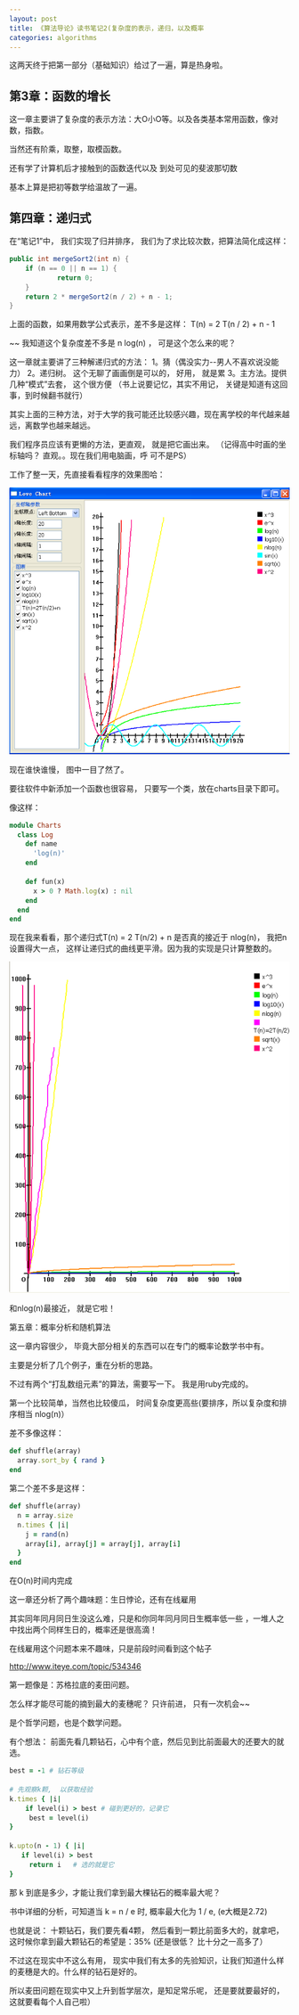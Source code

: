 ```yaml
---
layout: post
title: 《算法导论》读书笔记2(复杂度的表示，递归，以及概率
categories: algorithms
---
```


这两天终于把第一部分（基础知识）给过了一遍，算是热身啦。
 
## 第3章：函数的增长
 
这一章主要讲了复杂度的表示方法：大O小O等。以及各类基本常用函数，像对数，指数。
 
当然还有阶乘，取整，取模函数。
 
还有学了计算机后才接触到的函数迭代以及 到处可见的斐波那切数
 
基本上算是把初等数学给温故了一遍。
 
## 第四章：递归式
 
在“笔记1”中， 我们实现了归并排序， 我们为了求比较次数，把算法简化成这样：

```java 
public int mergeSort2(int n) {     
    if (n == 0 || n == 1) {     
            return 0;     
    }     
    return 2 * mergeSort2(n / 2) + n - 1;        
}   
```
 
   上面的函数，如果用数学公式表示，差不多是这样： T(n) = 2 T(n / 2) + n - 1  
 
~~ 我知道这个复杂度差不多是 n log(n) ， 可是这个怎么来的呢？
 
这一章就主要讲了三种解递归式的方法：
1。猜（偶没实力--男人不喜欢说没能力）
2。递归树。 这个无聊了画画倒是可以的， 好用， 就是累
3。主方法。提供几种“模式”去套， 这个很方便
（书上说要记忆，其实不用记， 关键是知道有这回事，到时候翻书就行）
 
 其实上面的三种方法，对于大学的我可能还比较感兴趣，现在离学校的年代越来越远，离数学也越来越远。
 
我们程序员应该有更懒的方法，更直观， 就是把它画出来。
（记得高中时画的坐标轴吗？ 直观。。现在我们用电脑画，呼 可不是PS）
 
工作了整一天，先直接看看程序的效果图哈：
 

![图](/assets/reading/algo/02.gif)
 
 
现在谁快谁慢， 图中一目了然了。
 
要往软件中新添加一个函数也很容易， 只要写一个类，放在charts目录下即可。
 
像这样：

```ruby 
module Charts  
  class Log  
    def name  
      'log(n)'  
    end  
      
    def fun(x)  
      x > 0 ? Math.log(x) : nil  
    end  
  end  
end  
```
 
现在我来看看，那个递归式T(n) = 2 T(n/2) + n 是否真的接近于 nlog(n)， 我把n设置得大一点， 这样让递归式的曲线更平滑。因为我的实现是只计算整数的。
 
 
![图](/assets/reading/algo/03.gif)
 
 
和nlog(n)最接近， 就是它啦！
 
第五章：概率分析和随机算法
 
这一章内容很少， 毕竟大部分相关的东西可以在专门的概率论数学书中有。
 
主要是分析了几个例子，重在分析的思路。
 
不过有两个“打乱数组元素”的算法，需要写一下。 我是用ruby完成的。
 
第一个比较简单，当然也比较傻瓜， 时间复杂度更高些(要排序，所以复杂度和排序相当 nlog(n)）
 
差不多像这样：
 

```ruby 
def shuffle(array)  
  array.sort_by { rand }  
end  
```
 
 第二个差不多是这样：


```ruby 
def shuffle(array)  
  n = array.size  
  n.times { |i|  
    j = rand(n)  
    array[i], array[j] = array[j], array[i]  
  }  
end  
```

   在O(n)时间内完成
 
 
这一章还分析了两个趣味题：生日悖论，还有在线雇用
 
 其实同年同月同日生没这么难，只是和你同年同月同日生概率低一些 ，一堆人之中找出两个同样生日的，概率还是很高滴！
 
在线雇用这个问题本来不趣味，只是前段时间看到这个帖子
 
 http://www.iteye.com/topic/534346
 
第一题像是：苏格拉底的麦田问题。
 
怎么样才能尽可能的摘到最大的麦穗呢？ 只许前进， 只有一次机会~~
 
 是个哲学问题，也是个数学问题。
 
有个想法： 前面先看几颗钻石，心中有个底，然后见到比前面最大的还要大的就选。
 

```ruby
best = -1 # 钻石等级  
  
# 先观察k颗,  以获取经验  
k.times { |i|  
    if level(i) > best # 碰到更好的，记录它  
     best = level(i)  
}  
  
k.upto(n - 1) { |i|  
   if level(i) > best  
     return i   # 选的就是它  
}  
```
 
那 k 到底是多少，才能让我们拿到最大棵钻石的概率最大呢？
 
书中详细的分析，可知道当 k = n / e 时, 概率最大化为 1 / e,  (e大概是2.72)
 
也就是说： 十颗钻石，我们要先看4颗， 然后看到一颗比前面多大的，就拿吧， 这时候你拿到最大颗钻石的希望是：35% (还是很低？ 比十分之一高多了）
 
 不过这在现实中不这么有用， 现实中我们有太多的先验知识，让我们知道什么样的麦穗是大的。什么样的钻石是好的。
 
所以麦田问题在现实中又上升到哲学层次，是知足常乐呢， 还是要就要最好的， 这就要看每个人自己啦）
